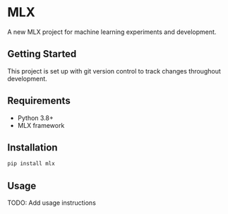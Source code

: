 # MLX

A new MLX project for machine learning experiments and development.

## Getting Started

This project is set up with git version control to track changes throughout development.

## Requirements

- Python 3.8+
- MLX framework

## Installation

```bash
pip install mlx
```

## Usage

TODO: Add usage instructions